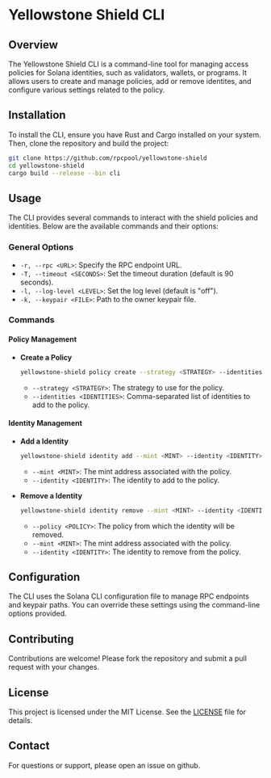 # Yellowstone Shield CLI

## Overview

The Yellowstone Shield CLI is a command-line tool for managing access policies for Solana identities, such as validators, wallets, or programs. It allows users to create and manage policies, add or remove identites, and configure various settings related to the policy.

## Installation

To install the CLI, ensure you have Rust and Cargo installed on your system. Then, clone the repository and build the project:

```bash
git clone https://github.com/rpcpool/yellowstone-shield
cd yellowstone-shield
cargo build --release --bin cli
```

## Usage

The CLI provides several commands to interact with the shield policies and identities. Below are the available commands and their options:

### General Options

- `-r, --rpc <URL>`: Specify the RPC endpoint URL.
- `-T, --timeout <SECONDS>`: Set the timeout duration (default is 90 seconds).
- `-l, --log-level <LEVEL>`: Set the log level (default is "off").
- `-k, --keypair <FILE>`: Path to the owner keypair file.

### Commands

#### Policy Management

- **Create a Policy**

  ```bash
  yellowstone-shield policy create --strategy <STRATEGY> --identities <IDENTITIES>
  ```

  - `--strategy <STRATEGY>`: The strategy to use for the policy.
  - `--identities <IDENTITIES>`: Comma-separated list of identities to add to the policy.

#### Identity Management

- **Add a Identity**

  ```bash
  yellowstone-shield identity add --mint <MINT> --identity <IDENTITY>
  ```

  - `--mint <MINT>`: The mint address associated with the policy.
  - `--identity <IDENTITY>`: The identity to add to the policy.

- **Remove a Identity**

  ```bash
  yellowstone-shield identity remove --mint <MINT> --identity <IDENTITY>
  ```

  - `--policy <POLICY>`: The policy from which the identity will be removed.
  - `--mint <MINT>`: The mint address associated with the policy.
  - `--identity <IDENTITY>`: The identity to remove from the policy.

## Configuration

The CLI uses the Solana CLI configuration file to manage RPC endpoints and keypair paths. You can override these settings using the command-line options provided.

## Contributing

Contributions are welcome! Please fork the repository and submit a pull request with your changes.

## License

This project is licensed under the MIT License. See the [LICENSE](../LICENSE) file for details.

## Contact

For questions or support, please open an issue on github.
